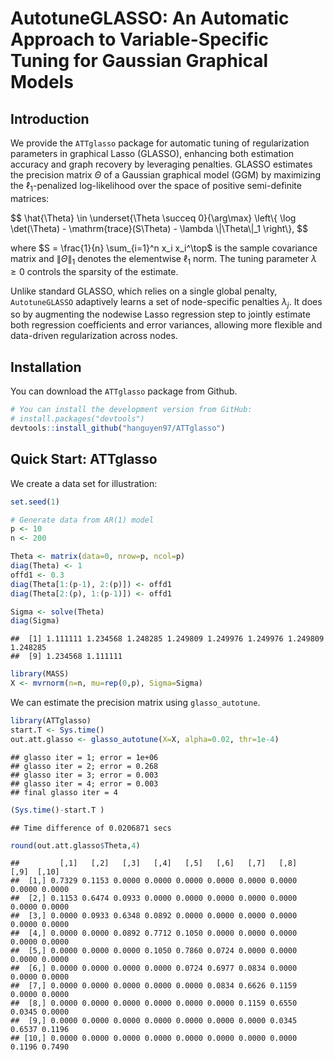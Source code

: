 AutotuneGLASSO: An Automatic Approach to Variable-Specific Tuning for
Gaussian Graphical Models
================

## Introduction

We provide the `ATTglasso` package for automatic tuning of
regularization parameters in graphical Lasso (GLASSO), enhancing both
estimation accuracy and graph recovery by leveraging penalties. GLASSO
estimates the precision matrix $\Theta$ of a Gaussian graphical model
(GGM) by maximizing the $\ell_1$-penalized log-likelihood over the space
of positive semi-definite matrices:
<p>
$$
    \hat{\Theta} \in \underset{\Theta \succeq 0}{\arg\max} \left\{ \log \det(\Theta) - \mathrm{trace}(S\Theta) - \lambda \|\Theta\|_1 \right\},
$$
</p>

where $S = \frac{1}{n} \sum_{i=1}^n x_i x_i^\top$ is the sample
covariance matrix and $\|\Theta\|_1$ denotes the elementwise $\ell_1$
norm. The tuning parameter $\lambda \geq 0$ controls the sparsity of the
estimate.

Unlike standard GLASSO, which relies on a single global penalty,
`AutotuneGLASSO` adaptively learns a set of node-specific penalties
$\lambda_j$. It does so by augmenting the nodewise Lasso regression step
to jointly estimate both regression coefficients and error variances,
allowing more flexible and data-driven regularization across nodes.

## Installation

You can download the `ATTglasso` package from Github.

``` r
# You can install the development version from GitHub:
# install.packages("devtools")
devtools::install_github("hanguyen97/ATTglasso")
```

## Quick Start: ATTglasso

We create a data set for illustration:

``` r
set.seed(1)

# Generate data from AR(1) model
p <- 10
n <- 200

Theta <- matrix(data=0, nrow=p, ncol=p)
diag(Theta) <- 1
offd1 <- 0.3
diag(Theta[1:(p-1), 2:(p)]) <- offd1
diag(Theta[2:(p), 1:(p-1)]) <- offd1

Sigma <- solve(Theta)
diag(Sigma)
```

    ##  [1] 1.111111 1.234568 1.248285 1.249809 1.249976 1.249976 1.249809 1.248285
    ##  [9] 1.234568 1.111111

``` r
library(MASS)
X <- mvrnorm(n=n, mu=rep(0,p), Sigma=Sigma)
```

We can estimate the precision matrix using `glasso_autotune`.

``` r
library(ATTglasso)
start.T <- Sys.time()
out.att.glasso <- glasso_autotune(X=X, alpha=0.02, thr=1e-4)
```

    ## glasso iter = 1; error = 1e+06
    ## glasso iter = 2; error = 0.268
    ## glasso iter = 3; error = 0.003
    ## glasso iter = 4; error = 0.003
    ## final glasso iter = 4

``` r
(Sys.time()-start.T )
```

    ## Time difference of 0.0206871 secs

``` r
round(out.att.glasso$Theta,4)
```

    ##         [,1]   [,2]   [,3]   [,4]   [,5]   [,6]   [,7]   [,8]   [,9]  [,10]
    ##  [1,] 0.7329 0.1153 0.0000 0.0000 0.0000 0.0000 0.0000 0.0000 0.0000 0.0000
    ##  [2,] 0.1153 0.6474 0.0933 0.0000 0.0000 0.0000 0.0000 0.0000 0.0000 0.0000
    ##  [3,] 0.0000 0.0933 0.6348 0.0892 0.0000 0.0000 0.0000 0.0000 0.0000 0.0000
    ##  [4,] 0.0000 0.0000 0.0892 0.7712 0.1050 0.0000 0.0000 0.0000 0.0000 0.0000
    ##  [5,] 0.0000 0.0000 0.0000 0.1050 0.7860 0.0724 0.0000 0.0000 0.0000 0.0000
    ##  [6,] 0.0000 0.0000 0.0000 0.0000 0.0724 0.6977 0.0834 0.0000 0.0000 0.0000
    ##  [7,] 0.0000 0.0000 0.0000 0.0000 0.0000 0.0834 0.6626 0.1159 0.0000 0.0000
    ##  [8,] 0.0000 0.0000 0.0000 0.0000 0.0000 0.0000 0.1159 0.6550 0.0345 0.0000
    ##  [9,] 0.0000 0.0000 0.0000 0.0000 0.0000 0.0000 0.0000 0.0345 0.6537 0.1196
    ## [10,] 0.0000 0.0000 0.0000 0.0000 0.0000 0.0000 0.0000 0.0000 0.1196 0.7490
